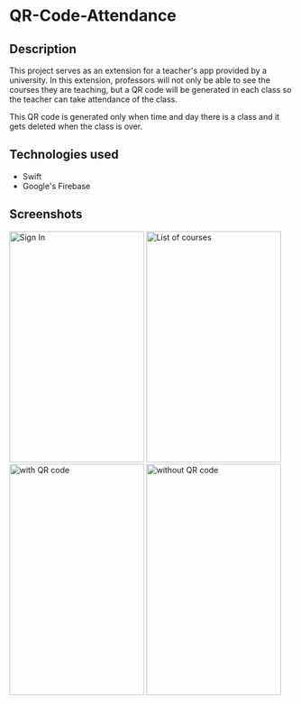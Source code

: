 # QR-Code-Attendance

## Description
This project serves as an extension for a teacher's app provided by a university. In this extension, professors will not only be able to see the courses they are teaching, but a QR code will be generated in each class so the teacher can take attendance of the class.

This QR code is generated only when time and day there is a class and it gets deleted when the class is over.

## Technologies used
- Swift
- Google's Firebase

## Screenshots
<p float="left">
  <img width="239" height="410" alt="Sign In" src="https://user-images.githubusercontent.com/35877147/128759689-f3e2e148-f93c-4cf3-b4a2-3ce926b40ec2.png">
  <img width="239" height="410" alt="List of courses" src="https://user-images.githubusercontent.com/35877147/128758506-0dd849c4-f657-476b-bb08-995c417930c3.png">
  <img width="239" height="410" alt="with QR code" src="https://user-images.githubusercontent.com/35877147/128759118-af5c1a01-0f12-4e16-ba8f-b1c8641b67ab.png">
  <img width="239" height="410" alt="without QR code" src="https://user-images.githubusercontent.com/35877147/128759157-2ce08bd3-42b4-4dc9-ab38-e315490ee832.png">
</p>
